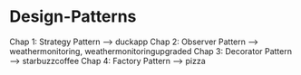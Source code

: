 # Design-Patterns

Chap 1: Strategy Pattern  --> duckapp
Chap 2: Observer Pattern  --> weathermonitoring, weathermonitoringupgraded
Chap 3: Decorator Pattern --> starbuzzcoffee
Chap 4: Factory Pattern   --> pizza
